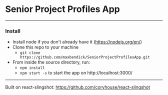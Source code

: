 # Senior Project Profiles App

---
### Install 
* Install node if you don't already have it (https://nodejs.org/en/)
* Clone this repo to your machine
	* ```git clone https://github.com/maxbendick/SeniorProjectProfilesApp.git```
* From inside the source directory, run:
	* ```npm install```
	* ```npm start -s``` to start the app on http://localhost:3000/

---
Built on react-slingshot: https://github.com/coryhouse/react-slingshot
